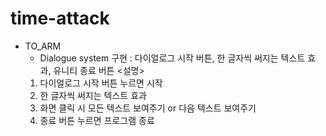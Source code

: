 # time-attack






* TO_ARM
  - Dialogue system 구현
    : 다이얼로그 시작 버튼,
      한 글자씩 써지는 텍스트 효과,
      유니티 종료 버튼
  <설명>
  1. 다이얼로그 시작 버튼 누르면 시작
  2. 한 글자씩 써지는 텍스트 효과
  3. 화면 클릭 시 모든 텍스트 보여주기 or 다음 텍스트 보여주기
  4. 종료 버튼 누르면 프로그램 종료
